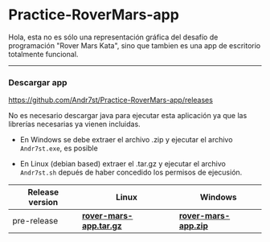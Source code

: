 # Practice-RoverMars-app

Hola, esta no es sólo una representación gráfica del desafío de programación "Rover Mars Kata", sino que tambien es una app de escritorio totalmente funcional.

---

### Descargar app

https://github.com/Andr7st/Practice-RoverMars-app/releases

No es necesario descargar java para ejecutar esta aplicación ya que las librerías necesarias ya vienen incluidas.

 * En Windows se debe extraer el archivo .zip y ejecutar el archivo `Andr7st.exe`, es posible 

 * En Linux (debian based) extraer el .tar.gz y ejecutar el archivo `Andr7st.sh` depués de haber concedido los permisos de ejecusión.

|   Release version 	| Linux  	|  Windows 	| 
|---	|---	|---	|
| pre-release  	|  [__rover-mars-app.tar.gz__](https://github.com/Andr7st/Practice-RoverMars-app/releases/download/linux/andr7st.s-rover-mars-app.tar.gz) 	|  [__rover-mars-app.zip__](https://github.com/Andr7st/Practice-RoverMars-app/releases/download/windows/andr7st.s-rover-mars-app.zip) 	|

